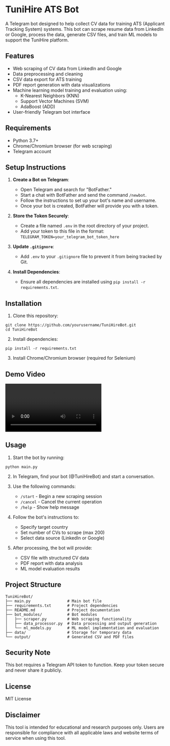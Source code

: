 # TuniHire ATS Bot

A Telegram bot designed to help collect CV data for training ATS (Applicant Tracking System) systems. This bot can scrape resume data from LinkedIn or Google, process the data, generate CSV files, and train ML models to support the TuniHire platform.

## Features

- Web scraping of CV data from LinkedIn and Google
- Data preprocessing and cleaning
- CSV data export for ATS training 
- PDF report generation with data visualizations
- Machine learning model training and evaluation using:
  - K-Nearest Neighbors (KNN)
  - Support Vector Machines (SVM)
  - AdaBoost (ADD)
- User-friendly Telegram bot interface

## Requirements

- Python 3.7+
- Chrome/Chromium browser (for web scraping)
- Telegram account

## Setup Instructions

1. **Create a Bot on Telegram**:
   - Open Telegram and search for "BotFather."
   - Start a chat with BotFather and send the command `/newbot`.
   - Follow the instructions to set up your bot's name and username.
   - Once your bot is created, BotFather will provide you with a token.

2. **Store the Token Securely**:
   - Create a file named `.env` in the root directory of your project.
   - Add your token to this file in the format: `TELEGRAM_TOKEN=your_telegram_bot_token_here`

3. **Update `.gitignore`**:
   - Add `.env` to your `.gitignore` file to prevent it from being tracked by Git.

4. **Install Dependencies**:
   - Ensure all dependencies are installed using `pip install -r requirements.txt`.

## Installation

1. Clone this repository:
```
git clone https://github.com/yourusername/TuniHireBot.git
cd TuniHireBot
```

2. Install dependencies:
```
pip install -r requirements.txt
```

3. Install Chrome/Chromium browser (required for Selenium)

## Demo Video

![Demo Video](Demo/demo.mp4)

## Usage

1. Start the bot by running:
```
python main.py
```

2. In Telegram, find your bot (@TuniHireBot) and start a conversation.

3. Use the following commands:
   - `/start` - Begin a new scraping session
   - `/cancel` - Cancel the current operation
   - `/help` - Show help message

4. Follow the bot's instructions to:
   - Specify target country
   - Set number of CVs to scrape (max 200)
   - Select data source (LinkedIn or Google)

5. After processing, the bot will provide:
   - CSV file with structured CV data
   - PDF report with data analysis
   - ML model evaluation results

## Project Structure

```
TuniHireBot/
├── main.py                # Main bot file
├── requirements.txt       # Project dependencies
├── README.md              # Project documentation
├── bot_modules/           # Bot modules
│   ├── scraper.py         # Web scraping functionality
│   ├── data_processor.py  # Data processing and output generation
│   └── ml_models.py       # ML model implementation and evaluation
├── data/                  # Storage for temporary data
└── output/                # Generated CSV and PDF files
```

## Security Note

This bot requires a Telegram API token to function. Keep your token secure and never share it publicly.

## License

MIT License

## Disclaimer

This tool is intended for educational and research purposes only. Users are responsible for compliance with all applicable laws and website terms of service when using this tool.

